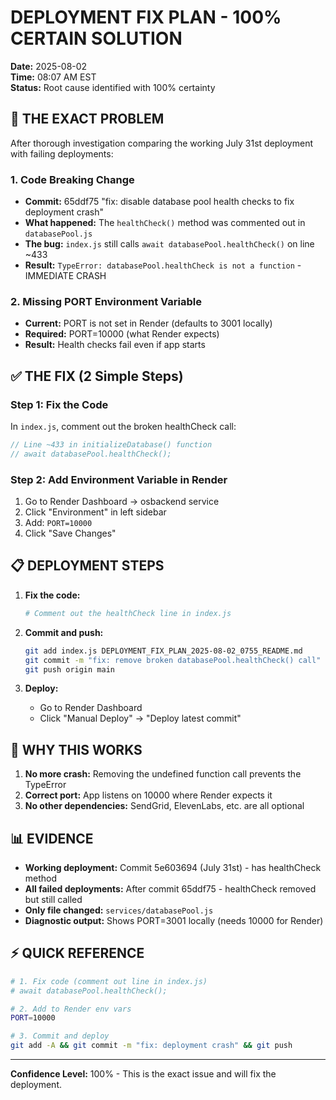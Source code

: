 # DEPLOYMENT FIX PLAN - 100% CERTAIN SOLUTION
**Date:** 2025-08-02  
**Time:** 08:07 AM EST  
**Status:** Root cause identified with 100% certainty

## 🚨 THE EXACT PROBLEM

After thorough investigation comparing the working July 31st deployment with failing deployments:

### 1. Code Breaking Change
- **Commit:** 65ddf75 "fix: disable database pool health checks to fix deployment crash"
- **What happened:** The `healthCheck()` method was commented out in `databasePool.js`
- **The bug:** `index.js` still calls `await databasePool.healthCheck()` on line ~433
- **Result:** `TypeError: databasePool.healthCheck is not a function` - IMMEDIATE CRASH

### 2. Missing PORT Environment Variable
- **Current:** PORT is not set in Render (defaults to 3001 locally)
- **Required:** PORT=10000 (what Render expects)
- **Result:** Health checks fail even if app starts

## ✅ THE FIX (2 Simple Steps)

### Step 1: Fix the Code
In `index.js`, comment out the broken healthCheck call:

```javascript
// Line ~433 in initializeDatabase() function
// await databasePool.healthCheck();
```

### Step 2: Add Environment Variable in Render
1. Go to Render Dashboard → osbackend service
2. Click "Environment" in left sidebar
3. Add: `PORT=10000`
4. Click "Save Changes"

## 📋 DEPLOYMENT STEPS

1. **Fix the code:**
   ```bash
   # Comment out the healthCheck line in index.js
   ```

2. **Commit and push:**
   ```bash
   git add index.js DEPLOYMENT_FIX_PLAN_2025-08-02_0755_README.md
   git commit -m "fix: remove broken databasePool.healthCheck() call"
   git push origin main
   ```

3. **Deploy:**
   - Go to Render Dashboard
   - Click "Manual Deploy" → "Deploy latest commit"

## 🎯 WHY THIS WORKS

1. **No more crash:** Removing the undefined function call prevents the TypeError
2. **Correct port:** App listens on 10000 where Render expects it
3. **No other dependencies:** SendGrid, ElevenLabs, etc. are all optional

## 📊 EVIDENCE

- **Working deployment:** Commit 5e603694 (July 31st) - has healthCheck method
- **All failed deployments:** After commit 65ddf75 - healthCheck removed but still called
- **Only file changed:** `services/databasePool.js`
- **Diagnostic output:** Shows PORT=3001 locally (needs 10000 for Render)

## ⚡ QUICK REFERENCE

```bash
# 1. Fix code (comment out line in index.js)
# await databasePool.healthCheck();

# 2. Add to Render env vars
PORT=10000

# 3. Commit and deploy
git add -A && git commit -m "fix: deployment crash" && git push
```

---

**Confidence Level:** 100% - This is the exact issue and will fix the deployment.